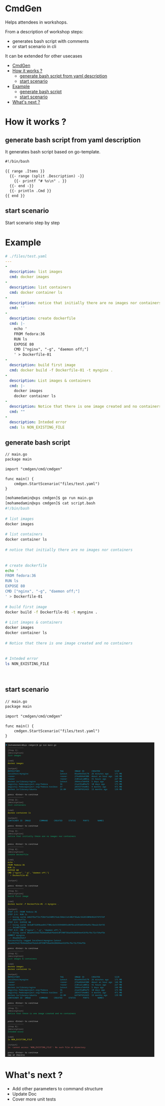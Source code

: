 # CmdGen
Helps attendees in workshops.

From a description of workshop steps:
- generates bash script with comments
- or start scenario in cli

It can be extended for other usecases

- [CmdGen](#cmdgen)
- [How it works ?](#how-it-works-)
  - [generate bash script from yaml description](#generate-bash-script-from-yaml-description)
  - [start scenario](#start-scenario)
- [Example](#example)
  - [generate bash script](#generate-bash-script)
  - [start scenario](#start-scenario-1)
- [What's next ?](#whats-next-)



# How it works ?
## generate bash script from yaml description
It generates bash script based on go-template.
``` go-template
#!/bin/bash

{{ range .Items }}
  {{- range (split .Description) -}}
    {{- printf "# %s\n" . }}
  {{- end -}}
  {{- println .Cmd }}
{{ end }} 
```
## start scenario
Start scenario step by step

# Example
``` yaml
# ./files/test.yaml
---
-
  description: list images
  cmd: docker images
-
  description: list containers
  cmd: docker container ls
-
  description: notice that initially there are no images nor containers
  cmd: ''
-
  description: create dockerfile
  cmd: |-
    echo '
    FROM fedora:36
    RUN ls
    EXPOSE 80
    CMD ["nginx", "-g", "daemon off;"]
    ' > Dockerfile-01
-
  description: build first image
  cmd: docker build -f Dockerfile-01 -t mynginx .
-
  description: List images & containers
  cmd: |-
    docker images
    docker container ls
-
  description: Notice that there is one image created and no containers
  cmd: ""
-
  description: Inteded error
  cmd: ls NON_EXISTING_FILE
```

## generate bash script
``` golang
// main.go
package main

import "cmdgen/cmd/cmdgen"

func main() {
	cmdgen.StartScenario("files/test.yaml")
}
```

``` bash
[mohamedamin@xps cmdgen]$ go run main.go
[mohamedamin@xps cmdgen]$ cat script.bash 
#!/bin/bash

# list images
docker images

# list containers
docker container ls

# notice that initially there are no images nor containers


# create dockerfile
echo '
FROM fedora:36
RUN ls
EXPOSE 80
CMD ["nginx", "-g", "daemon off;"]
' > Dockerfile-01

# build first image
docker build -f Dockerfile-01 -t mynginx .

# List images & containers
docker images
docker container ls

# Notice that there is one image created and no containers


# Inteded error
ls NON_EXISTING_FILE

 

```

## start scenario
``` golang
// main.go
package main

import "cmdgen/cmd/cmdgen"

func main() {
	cmdgen.StartScenario("files/test.yaml")
}
```

![](images/screenshot.png)




# What's next ?
- Add other parameters to command structure
- Update Doc
- Cover more unit tests
